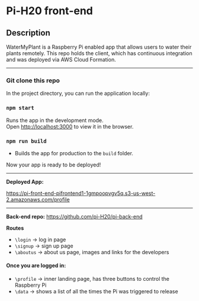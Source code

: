 # Pi-H20 front-end

## Description
WaterMyPlant is a Raspberry Pi enabled app that allows users to water their plants remotely. This repo holds the client, which has continuous integration and was deployed via AWS Cloud Formation.

***
### Git clone this repo

In the project directory, you can run the application locally:

### `npm start`

Runs the app in the development mode.<br>
Open [http://localhost:3000](http://localhost:3000) to view it in the browser.

### `npm run build`

* Builds the app for production to the `build` folder.

Now your app is ready to be deployed!
***

**Deployed App:**

https://pi-front-end-pifrontend1-1gmpoopvgv5q.s3-us-west-2.amazonaws.com/profile
***

**Back-end repo:**
https://github.com/pi-H20/pi-back-end

**Routes**
* `\login` -> log in page
* `\signup` -> sign up page
* `\aboutus` -> about us page, images and links for the developers
#### Once you are logged in:
* `\profile` -> inner landing page, has three buttons to control the Raspberry Pi
* `\data` -> shows a list of all the times the Pi was triggered to release
